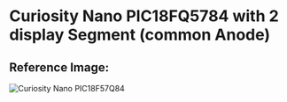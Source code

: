 # Curiosity Nano PIC18FQ5784 with 2 display Segment (common Anode)

## Reference Image:

![Curiosity Nano PIC18F57Q84](https://www.microchip.com/content/dam/mchp/mrt-dam/devtools/3299-200603-mcu8-dm182030-18-q84-cnano-board.jpg)


